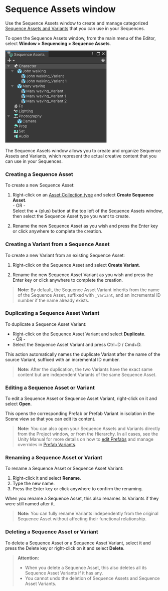 # Sequence Assets window

Use the Sequence Assets window to create and manage categorized [Sequence Assets and Variants](concepts.md#sequence-assets) that you can use in your Sequences.

To open the Sequence Assets window, from the main menu of the Editor, select **Window > Sequencing > Sequence Assets**.

![](images/sequence-assets-window.png)

The Sequence Assets window allows you to create and organize Sequence Assets and Variants, which represent the actual creative content that you can use in your Sequences.

### Creating a Sequence Asset

To create a new Sequence Asset:

1.  Right-click on an [Asset Collection type](concepts.md#asset-collections) and select **Create Sequence Asset**.
    <br />- OR -
    <br />Select the **+** (plus) button at the top left of the Sequence Assets window, then select the Sequence Asset type you want to create.

2.  Rename the new Sequence Asset as you wish and press the Enter key or click anywhere to complete the creation.

### Creating a Variant from a Sequence Asset

To create a new Variant from an existing Sequence Asset:

1.  Right-click on the Sequence Asset and select **Create Variant**.

2.  Rename the new Sequence Asset Variant as you wish and press the Enter key or click anywhere to complete the creation.

>**Note:** By default, the Sequence Asset Variant inherits from the name of the Sequence Asset, suffixed with `_Variant`, and an incremental ID number if the name already exists.

### Duplicating a Sequence Asset Variant

To duplicate a Sequence Asset Variant:

* Right-click on the Sequence Asset Variant and select **Duplicate**.
<br />- OR -
* Select the Sequence Asset Variant and press Ctrl+D / Cmd+D.

This action automatically names the duplicate Variant after the name of the source Variant, suffixed with an incremental ID number.

>**Note:** After the duplication, the two Variants have the exact same content but are independent Variants of the same Sequence Asset.

### Editing a Sequence Asset or Variant

To edit a Sequence Asset or Sequence Asset Variant, right-click on it and select **Open**. 

This opens the corresponding Prefab or Prefab Variant in isolation in the Scene view so that you can edit its content.

>**Note:** You can also open your Sequence Assets and Variants directly from the Project window, or from the Hierarchy. In all cases, see the Unity Manual for more details on how to [edit Prefabs](https://docs.unity3d.com/2020.1/Documentation/Manual/EditingInPrefabMode.html) and manage overrides in [Prefab Variants](https://docs.unity3d.com/Manual/PrefabVariants.html).

### Renaming a Sequence Asset or Variant

To rename a Sequence Asset or Sequence Asset Variant:
1. Right-click it and select **Rename**.
2. Type the new name.
3. Press the Enter key or click anywhere to confirm the renaming.

When you rename a Sequence Asset, this also renames its Variants if they were still named after it.

>**Note:** You can fully rename Variants independently from the original Sequence Asset without affecting their functional relationship.

### Deleting a Sequence Asset or Variant

To delete a Sequence Asset or a Sequence Asset Variant, select it and press the Delete key or right-click on it and select **Delete**.

>**Attention:**
>* When you delete a Sequence Asset, this also deletes all its Sequence Asset Variants if it has any.
>* You cannot undo the deletion of Sequence Assets and Sequence Asset Variants.
